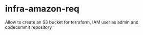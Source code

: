 # infra-amazon-req
Allow to create an S3 bucket for terraform, IAM user as admin and codecommit repository
